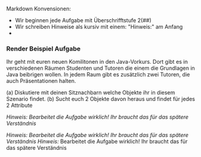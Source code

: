 Markdown Konvensionen:
 - Wir beginnen jede Aufgabe mit Überschrifftstufe 2(##)
 - Wir schreiben Hinweise als kursiv mit einem: "Hinweis:" am Anfang
 - 

### Render Beispiel Aufgabe

  Ihr geht mit euren neuen Komilitonen in den Java-Vorkurs. Dort gibt es in verschiedenen Räumen Studenten und Tutoren die einem die Grundlagen in Java beibrigen wollen.
  In jedem Raum gibt es zusätzlich zwei Tutoren, die auch Präsentationen halten.

   (a) Diskutiere mit deinen Sitznachbarn welche Objekte ihr in diesem Szenario findet.
   (b) Sucht euch 2 Objekte davon heraus und findet für jedes 2 Attribute

   *Hinweis: Bearbeitet die Aufgabe wirklich! Ihr braucht das für das spätere Verständnis*

   *Hinweis: Bearbeitet die Aufgabe wirklich! Ihr braucht das für das spätere Verständnis*
   *Hinweis:* Bearbeitet die Aufgabe wirklich! Ihr braucht das für das spätere Verständnis
